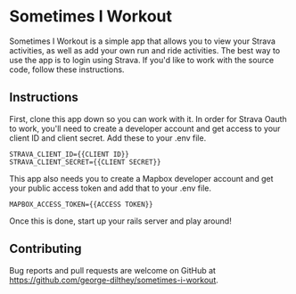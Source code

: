 # Sometimes I Workout

Sometimes I Workout is a simple app that allows you to view your Strava activities, as well as add your own run and ride activities. The best way to use the app is to login using Strava. If you'd like to work with the source code, follow these instructions.

## Instructions

First, clone this app down so you can work with it. In order for Strava Oauth to work, you'll need to create a developer account and get access to your client ID and client secret. Add these to your .env file.

```
STRAVA_CLIENT_ID={{CLIENT ID}}
STRAVA_CLIENT_SECRET={{CLIENT SECRET}}
```

This app also needs you to create a Mapbox developer account and get your public access token and add that to your .env file.

```
MAPBOX_ACCESS_TOKEN={{ACCESS TOKEN}}
```

Once this is done, start up your rails server and play around!

## Contributing

Bug reports and pull requests are welcome on GitHub at https://github.com/george-dilthey/sometimes-i-workout.
